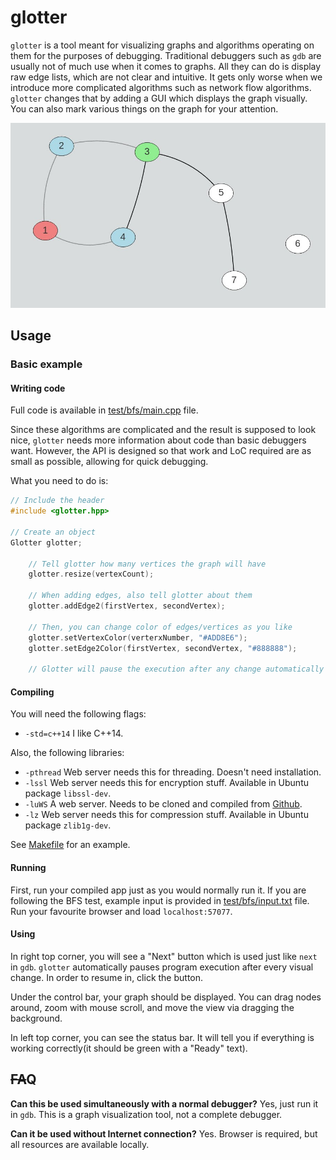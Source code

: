 # glotter
`glotter` is a tool meant for visualizing graphs and algorithms operating on them for the purposes of debugging. Traditional debuggers such as `gdb` are usually not of much use when it comes to graphs. All they can do is display raw edge lists, which are not clear and intuitive. It gets only worse when we introduce more complicated algorithms such as network flow algorithms. `glotter` changes that by adding a GUI which displays the graph visually. You can also mark various things on the graph for your attention.

![Screenshot of example BFS debugging session](help/screen1.jpg "Screen of example BFS debugging session")

## Usage

### Basic example

#### Writing code

Full code is available in [test/bfs/main.cpp](test/bfs/main.cpp) file.

Since these algorithms are complicated and the result is supposed to look nice, `glotter` needs more information about code than basic debuggers want. However, the API is designed so that work and LoC required are as small as possible, allowing for quick debugging.

What you need to do is:
```cpp
// Include the header
#include <glotter.hpp>

// Create an object
Glotter glotter;

	// Tell glotter how many vertices the graph will have
	glotter.resize(vertexCount);

	// When adding edges, also tell glotter about them
	glotter.addEdge2(firstVertex, secondVertex);

	// Then, you can change color of edges/vertices as you like
	glotter.setVertexColor(verterxNumber, "#ADD8E6");
	glotter.setEdge2Color(firstVertex, secondVertex, "#888888");

	// Glotter will pause the execution after any change automatically
```

#### Compiling

You will need the following flags:
- `-std=c++14` I like C++14.

Also, the following libraries:
- `-pthread` Web server needs this for threading. Doesn't need installation.
- `-lssl` Web server needs this for encryption stuff. Available in Ubuntu package `libssl-dev`.
- `-luWS` A web server. Needs to be cloned and compiled from [Github](https://github.com/uNetworking/uWebSockets).
- `-lz` Web server needs this for compression stuff. Available in Ubuntu package `zlib1g-dev`.

See [Makefile](Makefile) for an example.

#### Running

First, run your compiled app just as you would normally run it. If you are following the BFS test, example input is provided in [test/bfs/input.txt](test/bfs/input.txt) file. Run your favourite browser and load `localhost:57077`.

#### Using

In right top corner, you will see a "Next" button which is used just like `next` in `gdb`. `glotter` automatically pauses program execution after every visual change. In order to resume in, click the button.

Under the control bar, your graph should be displayed. You can drag nodes around, zoom with mouse scroll, and move the view via dragging the background.

In left top corner, you can see the status bar. It will tell you if everything is working correctly(it should be green with a "Ready" text).

## ~~FA~~Q

**Can this be used simultaneously with a normal debugger?**
Yes, just run it in `gdb`. This is a graph visualization tool, not a complete debugger.

**Can it be used without Internet connection?**
Yes. Browser is required, but all resources are available locally.